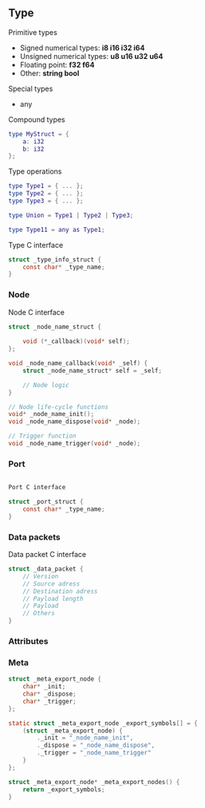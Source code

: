 ## Type

Primitive types

- Signed numerical types: **i8 i16 i32 i64**
- Unsigned numerical types: **u8 u16 u32 u64**
- Floating point: **f32 f64**
- Other: **string bool**

Special types

- any

Compound types

```lua
type MyStruct = {
    a: i32
    b: i32
};
```

Type operations
```lua
type Type1 = { ... };
type Type2 = { ... };
type Type3 = { ... };

type Union = Type1 | Type2 | Type3;

type Type11 = any as Type1; 
```

Type C interface

```c
struct _type_info_struct {
    const char* _type_name;
}
```

### Node

Node C interface

```c
struct _node_name_struct {
    
    void (*_callback)(void* self);
};

void _node_name_callback(void* _self) {
    struct _node_name_struct* self = _self;

    // Node logic
}

// Node life-cycle functions
void* _node_name_init();
void _node_name_dispose(void* _node);

// Trigger function
void _node_name_trigger(void* _node);
```
### Port

```c

Port C interface

struct _port_struct {
    const char* _type_name;
}
```

### Data packets

Data packet C interface

```c
struct _data_packet {
    // Version
    // Source adress
    // Destination adress
    // Payload length
    // Payload
    // Others
}

```

### Attributes

### Meta
```c
struct _meta_export_node {
    char* _init;
    char* _dispose;
    char* _trigger;
};

static struct _meta_export_node _export_symbols[] = {
    (struct _meta_export_node) {
        ._init = "_node_name_init",
        ._dispose = "_node_name_dispose",
        ._trigger = "_node_name_trigger" 
    }
};

struct _meta_export_node* _meta_export_nodes() {
    return _export_symbols;    
}
```